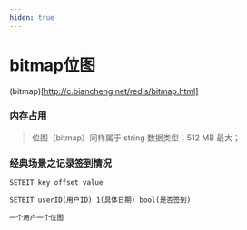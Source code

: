 ```yaml
---
hiden: true
---
```


# bitmap位图

(bitmap)[http://c.biancheng.net/redis/bitmap.html]

### 内存占用

> 位图（bitmap）同样属于 string 数据类型；512 MB 最大；

### 经典场景之记录签到情况

```
SETBIT key offset value

SETBIT userID(用户ID) 1(具体日期) bool(是否签到)

一个用户一个位图
```



